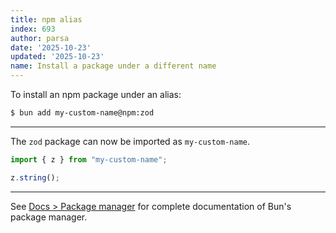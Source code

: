 ```yaml
---
title: npm alias
index: 693
author: parsa
date: '2025-10-23'
updated: '2025-10-23'
name: Install a package under a different name
---
```


To install an npm package under an alias:

```sh
$ bun add my-custom-name@npm:zod
```

---

The `zod` package can now be imported as `my-custom-name`.

```ts
import { z } from "my-custom-name";

z.string();
```

---

See [Docs > Package manager](https://bun.sh/docs/cli/install) for complete documentation of Bun's package manager.
